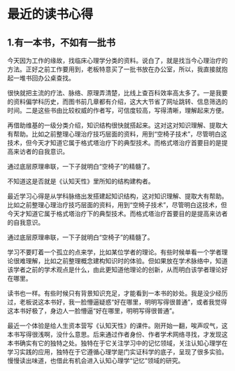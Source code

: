 # 最近的读书心得


## 1.有一本书，不如有一批书

今天因为工作的缘故，找临床心理学分类的资料。说白了，就是找当今心理治疗的方法。正好之前工作要用到，老板特意买了一批书放在办公室，所以，我直接就抱起一堆书回办公桌查找。

很快就把主流的疗法、脉络、原理弄清楚，比线上查百科效率高太多了。一是我要的资料偏学科历史，而图书前几章都有介绍，这大大节省了网址跳转、信息筛选的时间。二是这些书由比较权威的作者写，可信度较高，写得清晰，理解起来方便。

再借助维基的一级分类介绍，知识结构很快就搭起来。这对这对知识理解、提取大有帮助。比如之前整理心理治疗技巧层面的资料，用到“空椅子技术”，尽管明白这技术，但今天才知道它属于格式塔治疗下的典型技术。而格式塔治疗首要目的是提高来访者的自我意识。

通过底层原理串联，一下子就明白“空椅子”的精髓了。

不知道这是否就是《认知天性》里所知的结构建构者。

最近学习心得是从学科脉络出发搭建起知识结构，这对知识理解、提取大有帮助。比如之前整理心理治疗技巧层面的资料，用到“空椅子技术”，尽管明白这技术，但今天才知道它属于格式塔治疗下的典型技术。而格式塔治疗首要目的是提高来访者的自我意识。

通过底层原理串联，一下子就明白“空椅子”的精髓了。

学习不要盯着一个孤立的点来学，比如某位学者的理论。有些时候单看一个学者理论很难理解，比如之前整理概念建构知识时的体验。但如果放在学术脉络中，知道该学者之前的学术观点是什么，由此更知道他理论的创新，从而明白该学者理论好在哪里。

读书也一样。有些时候只有背景知识充足，才能看到一本书的妙处。我是没少经历过，老板说这本书好，我一脸懵逼疑惑“好在哪里，明明写得很普通”，或者我觉得这本书好极了，身边人一脸懵逼“好在哪里，明明写得很普通”。

最近一个体验是给人生资本营写《认知天性》的课件。刚开始一翻，唉声叹气，这本书写得很浅啊，没什么意思。后来通过作者身份、作者学术网络寻找，才发现这本书确实有它的独特之处。独特在于它关注学习中的记忆领域，关注认知心理学在学习实践的应用，独特在于它遵循心理学是门实证科学的底子，呈现了很多实验。慢慢读出味道，也借此有机会进入认知心理学“记忆”领域的研究。

